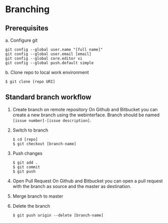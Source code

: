 # Branching

## Prerequisites
a. Configure git
```
git config --global user.name "[full name]"
git config --global user.email [email]
git config --global core.editor vi
git config --global push.default simple
```

b. Clone repo to local work environment
```
$ git clone [repo URI]
```


## Standard branch workflow

1. Create branch on remote repository
On Github and Bitbucket you can create a new branch using the webinterface. Branch should be named `[issue number]-[issue description]`.

2. Switch to branch
    ```
    $ cd [repo]
    $ git checkout [branch-name]
    ```

3. Push changes
    ```
    $ git add .
    $ git commit
    $ git push
    ```

4. Open Pull Request
On Github and Bitbucket you can open a pull request with the branch as source and the master as destination.

5. Merge branch to master


6. Delete the branch
    ```
    $ git push origin --delete [branch-name]
    ```
